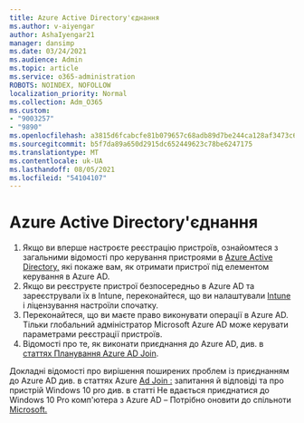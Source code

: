 ```yaml
---
title: Azure Active Directory'єднання
ms.author: v-aiyengar
author: AshaIyengar21
manager: dansimp
ms.date: 03/24/2021
ms.audience: Admin
ms.topic: article
ms.service: o365-administration
ROBOTS: NOINDEX, NOFOLLOW
localization_priority: Normal
ms.collection: Adm_O365
ms.custom:
- "9003257"
- "9890"
ms.openlocfilehash: a3815d6fcabcfe81b079657c68adb89d7be244ca128af3473c6b22c1a4f7c833
ms.sourcegitcommit: b5f7da89a650d2915dc652449623c78be6247175
ms.translationtype: MT
ms.contentlocale: uk-UA
ms.lasthandoff: 08/05/2021
ms.locfileid: "54104107"
---
```

# <a name="azure-active-directory-join"></a>Azure Active Directory'єднання

1. Якщо ви вперше настроєте реєстрацію пристроїв, ознайомтеся з загальними відомості про керування пристроями в [Azure Active Directory,](/azure/active-directory/devices/overview) які покаже вам, як отримати пристрої під елементом керування в Azure AD. 
1. Якщо ви реєструєте пристрої безпосередньо в Azure AD та зареєстрували їх в Intune, переконайтеся, [](/mem/intune/fundamentals/licenses-assign) що ви налаштували [Intune](/mem/intune/enrollment/device-enrollment) і ліцензування настроїли спочатку.
1. Переконайтеся, що ви маєте право виконувати операції в Azure AD. Тільки глобальний адміністратор Microsoft Azure AD може керувати параметрами реєстрації пристроїв.
1. Відомості про те, як виконати приєднання до Azure AD, див. в [статтях Планування Azure AD Join](/azure/active-directory/devices/azureadjoin-plan).

Докладні відомості про вирішення поширених проблем із приєднанням до Azure AD див. в статтях Azure [Ad Join :](/azure/active-directory/devices/faq) запитання й відповіді та про пристрій Windows 10 pro див. в статті Не вдається приєднатися до Windows 10 Pro комп'ютера з Azure AD – Потрібно оновити до спільноти [Microsoft.](https://answers.microsoft.com/en-us/msoffice/forum/msoffice_install-mso_win10-mso_365hp/unable-to-join-windows-10-pro-machine-to-azure-ad/abb1ca7d-b317-45ec-a628-e1c10eae2900)
